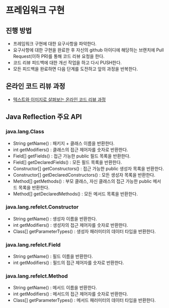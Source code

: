 # 프레임워크 구현
## 진행 방법
* 프레임워크 구현에 대한 요구사항을 파악한다.
* 요구사항에 대한 구현을 완료한 후 자신의 github 아이디에 해당하는 브랜치에 Pull Request(이하 PR)를 통해 코드 리뷰 요청을 한다.
* 코드 리뷰 피드백에 대한 개선 작업을 하고 다시 PUSH한다.
* 모든 피드백을 완료하면 다음 단계를 도전하고 앞의 과정을 반복한다.

## 온라인 코드 리뷰 과정
* [텍스트와 이미지로 살펴보는 온라인 코드 리뷰 과정](https://github.com/next-step/nextstep-docs/tree/master/codereview)

## Java Reflection 주요 API

### java.lang.Class
* String getName() : 패키지 + 클래스 이름을 반환한다.
* int getModifiers() : 클래스의 접근 제어자를 숫자로 반환한다.
* Field[] getFields() : 접근 가능한 public 필드 목록을 반환한다.
* Field[] getDeclaredFields() : 모든 필드 목록을 반환한다.
* Constructor[] getConstructors() : 접근 가능한 public 생성자 목록을 반환한다.
* Constructor[] getDeclaredConstructors() : 모든 생성자 목록을 반환한다.
* Method[] getMethods() : 부모 클래스, 자신 클래스의 접근 가능한 public 메서드 목록을 반환한다.
* Method[] getDeclaredMethods() : 모든 메서드 목록을 반환한다.

### java.lang.refelct.Constructor
* String getName() : 생성자 이름을 반환한다.
* int getModifiers() : 생성자의 접근 제어자를 숫자로 반환한다.
* Class[] getParameterTypes() : 생성자 패러미터의 데이터 타입을 반환한다.

### java.lang.refelct.Field
* String getName() : 필드 이름을 반환한다.
* int getModifiers() : 필드의 접근 제어자를 숫자로 반환한다.

### java.lang.refelct.Method
* String getName() : 메서드 이름을 반환한다.
* int getModifiers() : 메서드의 접근 제어자를 숫자로 반환한다.
* Class[] getParameterTypes() : 메서드 패러미터의 데이터 타입을 반환한다.
